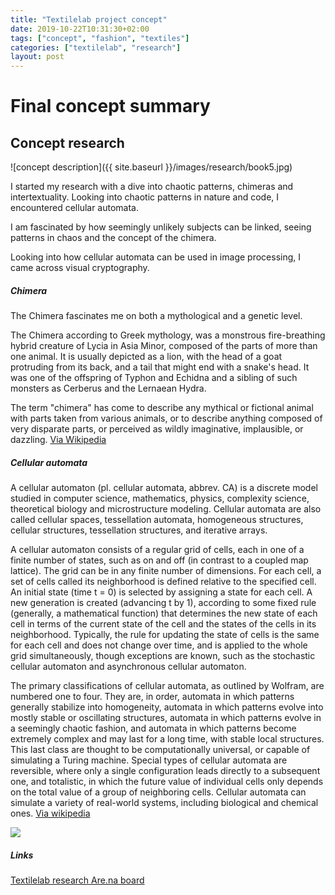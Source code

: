 ```yaml
---
title: "Textilelab project concept"
date: 2019-10-22T10:31:30+02:00
tags: ["concept", "fashion", "textiles"]
categories: ["textilelab", "research"]
layout: post
---
```

# Final concept summary

## Concept research
![concept description]({{ site.baseurl }}/images/research/book5.jpg)

I started my research with a dive into chaotic patterns, chimeras and intertextuality. Looking into chaotic patterns in nature and code, I encountered cellular automata.

I am fascinated by how seemingly unlikely subjects can be linked, seeing patterns in chaos and the concept of the chimera. 

Looking into how cellular automata can be used in image processing, I came across visual cryptography.

##### Chimera
The Chimera fascinates me on both a mythological and a genetic level.

The Chimera according to Greek mythology, was a monstrous fire-breathing hybrid creature of Lycia in Asia Minor, composed of the parts of more than one animal. It is usually depicted as a lion, with the head of a goat protruding from its back, and a tail that might end with a snake's head. It was one of the offspring of Typhon and Echidna and a sibling of such monsters as Cerberus and the Lernaean Hydra.

The term "chimera" has come to describe any mythical or fictional animal with parts taken from various animals, or to describe anything composed of very disparate parts, or perceived as wildly imaginative, implausible, or dazzling. [Via Wikipedia](https://en.wikipedia.org/wiki/Chimera_(mythology))

##### Cellular automata
A cellular automaton (pl. cellular automata, abbrev. CA) is a discrete model studied in computer science, mathematics, physics, complexity science, theoretical biology and microstructure modeling. Cellular automata are also called cellular spaces, tessellation automata, homogeneous structures, cellular structures, tessellation structures, and iterative arrays.

A cellular automaton consists of a regular grid of cells, each in one of a finite number of states, such as on and off (in contrast to a coupled map lattice). The grid can be in any finite number of dimensions. For each cell, a set of cells called its neighborhood is defined relative to the specified cell. An initial state (time t = 0) is selected by assigning a state for each cell. A new generation is created (advancing t by 1), according to some fixed rule (generally, a mathematical function) that determines the new state of each cell in terms of the current state of the cell and the states of the cells in its neighborhood. Typically, the rule for updating the state of cells is the same for each cell and does not change over time, and is applied to the whole grid simultaneously, though exceptions are known, such as the stochastic cellular automaton and asynchronous cellular automaton.

The primary classifications of cellular automata, as outlined by Wolfram, are numbered one to four. They are, in order, automata in which patterns generally stabilize into homogeneity, automata in which patterns evolve into mostly stable or oscillating structures, automata in which patterns evolve in a seemingly chaotic fashion, and automata in which patterns become extremely complex and may last for a long time, with stable local structures. This last class are thought to be computationally universal, or capable of simulating a Turing machine. Special types of cellular automata are reversible, where only a single configuration leads directly to a subsequent one, and totalistic, in which the future value of individual cells only depends on the total value of a group of neighboring cells. Cellular automata can simulate a variety of real-world systems, including biological and chemical ones. [Via wikipedia](https://en.wikipedia.org/wiki/Cellular_automaton)

![](https://upload.wikimedia.org/wikipedia/commons/e/e5/Gospers_glider_gun.gif)

##### Links
[Textilelab research Are.na board](https://www.are.na/michelle-vossen/textiles-research-9ixtq9yvsrm)